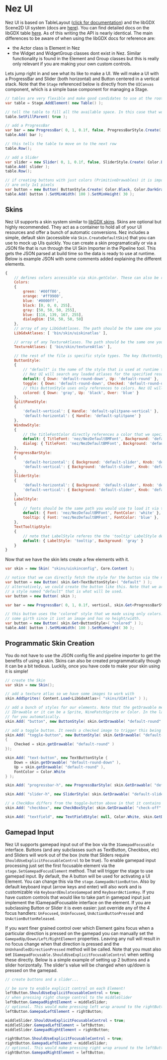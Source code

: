 # Nez UI

Nez UI is based on TableLayout \([click for documentation](https://github.com/EsotericSoftware/tablelayout/blob/master/README.md)\) and the libGDX Scene2D UI system \(docs are [here](https://github.com/libgdx/libgdx/wiki/Scene2d.ui)\). You can find detailed docs on the libGDX table [here](https://github.com/libgdx/libgdx/wiki/Table). As of this writing the API is nearly identical. The main differences to be aware of when using the libGDX docs for reference are:

* the Actor class is Element in Nez
* the Widget and WidgetGroup classes dont exist in Nez. Similar functionality is found in the Element and Group classes but this is really only relevant if you are making your own custom controls.

Lets jump right in and see what its like to make a UI. We will make a UI with a ProgressBar and Slider \(both horizontal\) and Button centered in a vertical stack. Note that the `Stage` referenced below is directly from the `UICanvas` component, which is a simple base component for managing a Stage.

```csharp
// tables are very flexible and make good candidates to use at the root of your UI. They work much like HTML tables but with more flexibility.
var table = Stage.AddElement( new Table() );

// tell the table to fill all the available space. In this case that would be the entire screen.
table.SetFillParent( true );

// add a ProgressBar
var bar = new ProgressBar( 0, 1, 0.1f, false, ProgressBarStyle.Create( Color.Black, Color.White ) );
table.Add( bar );

// this tells the table to move on to the next row
table.Row();

// add a Slider
var slider = new Slider( 0, 1, 0.1f, false, SliderStyle.Create( Color.DarkGray, Color.LightYellow ) );
table.Add( slider );
table.Row();

// if creating buttons with just colors (PrimitiveDrawables) it is important to explicitly set the minimum size since the colored textures created
// are only 1x1 pixels
var button = new Button( ButtonStyle.Create( Color.Black, Color.DarkGray, Color.Green ) );
table.Add( button ).SetMinWidth( 100 ).SetMinHeight( 30 );
```

## Skins

Nez UI supports a skin system similar to [libGDX skins](https://github.com/libgdx/libgdx/wiki/Skin). Skins are optional but highly recommended. They act as a container to hold all of your UI resources and offer a bunch of automatic conversions. Nez includes a simple, default skin \(accessible via `Skin.CreateDefaultSkin`\) that you can use to mock up UIs quickly. You can create a skin programatically or via a JSON file that is run through the UI Skin Importer in the Pipeline tool. This gets the JSON parsed at build time so the data is ready to use at runtime. Below is example JSON with some comments added explaining the different elements.

```javascript
{
    // defines colors accessible via skin.getColor. These can also be referenced in actual style definitions below
    Colors:
    {
        green: '#00ff00',
        orange: '#ff9900',
        blue: '#0000ff',
        black: [0, 0, 0, 255],
        gray: [50, 50, 50, 255],
        blue: [116, 139, 167, 255],
        dialogDim: [50, 50, 50, 50]
    },
    // array of any LibGdxAtlases. The path should be the same one you would use to load it via the content system.
    LibGdxAtlases: [ 'bin/skin/uiskinatlas' ],

    // array of any TextureAtlases. The path should be the same one you would use to load it via the content system.
    TextureAtlases: [ 'bin/skin/textureAtlas' ],

    // the rest of the file is specific style types. The key (ButtonStyle here) is the exact class name from the UI element.
    ButtonStyle:
    {
        // "default" is the name of the style that is used at runtime to find it. Any font, color or IDrawable can be specified.
        // Nez UI will search any loaded atlases for the specified resource.
        default: { Down: 'default-round-down', Up: 'default-round' },
        toggle: { Down: 'default-round-down', Checked: 'default-round-down', Up: 'default-round' },
        // this ButtonStyle uses only references to colors. Nez UI will handle making appropriate resources at runtime for you.
        colored: { Down: 'gray', Up: 'black', Over: 'blue' }
    },
    SplitPaneStyle:
    {
        'default-vertical': { Handle: 'default-splitpane-vertical' },
        'default-horizontal': { Handle: 'default-splitpane' }
    },
    WindowStyle:
    {
        // the titleFontColor directly references a color that we specified above in the colors section
        default: { TitleFont: 'nez/NezDefaultBMFont', Background: 'default-window', TitleFontColor: 'white' },
        dialog: { TitleFont: 'nez/NezDefaultBMFont', Background: 'default-window', TitleFontColor: 'white', StageBackground: 'dialogDim' }
    },
    ProgressBarStyle:
    {
        'default-horizontal': { Background: 'default-slider', Knob: 'default-slider-knob' },
        'default-vertical': { Background: 'default-slider', Knob: 'default-round-large' }
    },
    SliderStyle:
    {
        'default-horizontal': { Background: 'default-slider', Knob: 'default-slider-knob' },
        'default-vertical': { Background: 'default-slider', Knob: 'default-round-large' }
    },
    LabelStyle:
    {
        // fonts should be the same path you would use to load it via the content system
        default: { Font: 'nez/NezDefaultBMFont', FontColor: 'white' },
        tooltip: { Font: 'nez/NezDefaultBMFont', FontColor: 'blue' },
    },
    TextTooltipStyle:
    {
        // note that LabelStyle referes the the 'tooltip' LabelStyle defined above
        default: { LabelStyle: 'tooltip', Background: 'gray' }
    }
}
```

Now that we have the skin lets create a few elements with it.

```csharp
var skin = new Skin( "skins/uiskinconfig", Core.Content );

// notice that we can directly fetch the style for the button via the name we specified in the JSON
var button = new Button( skin.Get<TextButtonStyle>( "default" ) );
// alternatively, we could create the button like this. Note that we are just giving it the skin so as long as there is
// a style named "default" that is what will be used.
var button = new Button( skin );

var bar = new ProgressBar( 0, 1, 0.1f, vertical, skin.Get<ProgressBarStyle>( "default-vertical" ) );

// this button uses the 'colored' style that we made using only colors. We have to remember to give it
// some girth since it isnt an image and has no height/width.
var button = new Button( skin.Get<ButtonStyle>( "colored" ) );
table.Add( button ).SetMinWidth( 100 ).SetMinHeight( 30 );
```

## Programmatic Skin Creation

You do not have to use the JSON config file and pipeline importer to get the benefits of using a skin. Skins can also be created programmatically though it can be a bit tedious. Luckily, once you have code to make your skin using it is simple!

```csharp
// create the Skin
var skin = new Skin();

// add a texture atlas so we have some images to work with
skin.AddSprites( Content.Load<LibGdxAtlas>( "skins/UIAtlas" ) );

// add a bunch of styles for our elements. Note that the getDrawable method is very flexible. The name passed to it can be any type of
// IDrawable or it can be a Sprite, NinePatchSprite or Color. In the latter case Skin will create and manage the IDrawable
// for you automatically.
skin.Add( "button", new ButtonStyle( skin.GetDrawable( "default-round" ), skin.GetDrawable( "default-round-down" ), null ) );

// add a toggle button. It needs a checked image to trigger this being a two state button.
skin.Add( "toggle-button", new ButtonStyle( skin.GetDrawable( "default-round-down" ), skin.GetDrawable( "default-round-down" ), null )
{
    Checked = skin.getDrawable( "default-round" )
});

skin.Add( "text-button", new TextButtonStyle {
    Down = skin.getDrawable( "default-round-down" ),
    Up = skin.getDrawable( "default-round" ),
    FontColor = Color.White
} );

skin.Add( "progressbar-h", new ProgressBarStyle( skin.GetDrawable( "default-slider" ), skin.GetDrawable( "default-slider-knob" ) ) );

skin.Add( "slider-h", new SliderStyle( skin.GetDrawable( "default-slider" ), skin.GetDrawable( "default-slider-knob" ) ) );

// a CheckBox differs from the toggle-button above in that it contains text next to the box
skin.Add( "checkbox", new CheckBoxStyle( skin.GetDrawable( "check-off" ), skin.GetDrawable( "check-on" ), null, Color.White ) );

skin.Add( "textfield", new TextFieldStyle( null, Color.White, skin.GetDrawable( "cursor" ), skin.GetDrawable( "selection" ), skin.GetDrawable( "textfield" ) )
```

## Gamepad Input

Nez UI supports gamepad input out of the box via the `IGamepadFocusable` interface. Buttons \(and any subclasses such as TextButton, Checkbox, etc\) and Sliders will work out of the box \(note that Sliders require `ShouldUseExplicitFocusableControl` to be true\). To enable gamepad input processing just set the first focusable element via the `stage.SetGamepadFocusElement` method. That will trigger the stage to use gamepad input. By default, the A button will be used for activating a UI Element. You can change this via the `stage.GamepadActionButton`. Also by default keyboard input \(arrow keys and enter\) will also work and is customizable via `KeyboardEmulatesGamepad` and `KeyboardActionKey`. If you have custom controls that would like to take part in gamepad input just implement the IGamepadFocusable interface on the element. If you are subclassing Button or Slider it is even easier: just override any of the 4 focus handlers: `UnFocused`, `UnUnfocused`, `UnActionButtonPressed` and `UnActionButtonReleased`.

If you want finer grained control over which Element gains focus when a particular direction is pressed on the gamepad you can manually set the `GamepadUp/Down/Left/RightElement` properties. Leaving any null will result in no focus change when that direction is pressed and the `UnUnhandledDirectionPressed` method will be called. Note that you must also set `IGamepadFocusable.ShouldUseExplicitFocusableControl` when setting these directly. Below is a simple example of setting up 2 buttons and a slider horizontally. The slider's value will be changed when up/down is pressed on the gamepad.

```csharp
// create buttons and a slider...

// be sure to enable explicit control on each Element!
leftButton.ShouldUseExplicitFocusableControl = true;
// when pressing right change control to the middleSlider
leftButton.GamepadRightElement = middleSlider;
// optional. This would make pressing left wrap around to the rightButton
leftButton.GamepadLeftElement = rightButton;

middleSlider.ShouldUseExplicitFocusableControl = true;
middleSlider.GamepadLeftElement = leftButton;
middleSlider.GamepadRightElement = rightButton;

rightButton.ShouldUseExplicitFocusableControl = true;
rightButton.GamepadLeftElement = middleSlider;
// optional. This would make pressing right wrap around to the leftButton
rightButton.GamepadRightElement = leftButton;
```


